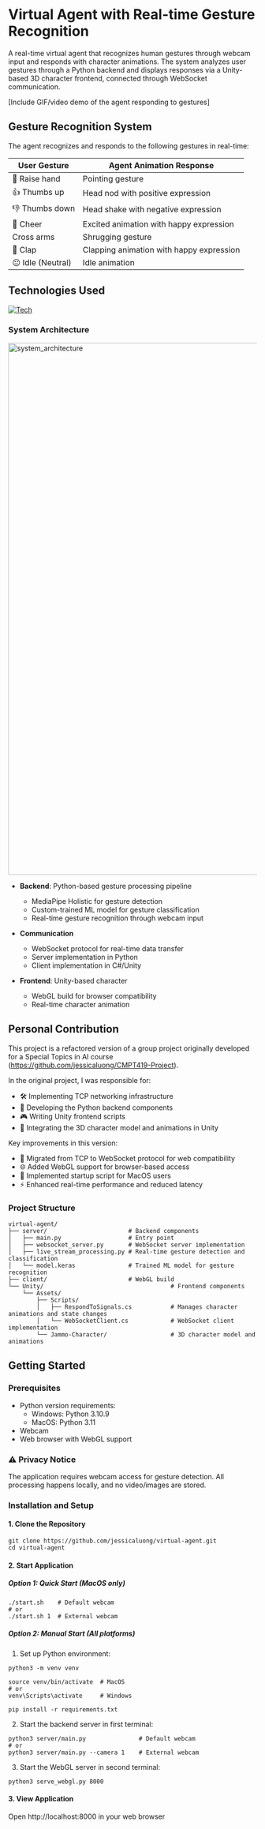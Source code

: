 # Virtual Agent with Real-time Gesture Recognition

A real-time virtual agent that recognizes human gestures through webcam input and responds with character animations. The system analyzes user gestures through a Python backend and displays responses via a Unity-based 3D character frontend, connected through WebSocket communication.

[Include GIF/video demo of the agent responding to gestures]

## Gesture Recognition System

The agent recognizes and responds to the following gestures in real-time:

| User Gesture | Agent Animation Response |
| --- | --- |
| 👋 Raise hand | Pointing gesture |
| 👍 Thumbs up | Head nod with positive expression |
| 👎 Thumbs down | Head shake with negative expression |
| 🙌 Cheer | Excited animation with happy expression |
| Cross arms | Shrugging gesture |
| 👏 Clap | Clapping animation with happy expression |
| 😐 Idle (Neutral) | Idle animation |

## Technologies Used 

[![Tech](https://skillicons.dev/icons?i=py,unity,cs)](https://skillicons.dev)

### System Architecture 

<img width="1078" alt="system_architecture" src="https://github.com/user-attachments/assets/bb319ee6-fb17-4658-97e7-a1ad3cf7dde8" />

* **Backend**: Python-based gesture processing pipeline
   * MediaPipe Holistic for gesture detection
   * Custom-trained ML model for gesture classification
   * Real-time gesture recognition through webcam input

* **Communication**
   * WebSocket protocol for real-time data transfer
   * Server implementation in Python
   * Client implementation in C#/Unity

* **Frontend**: Unity-based character 
   * WebGL build for browser compatibility
   * Real-time character animation

## Personal Contribution 

This project is a refactored version of a group project originally developed for a Special Topics in AI course (https://github.com/jessicaluong/CMPT419-Project). 

In the original project, I was responsible for:

- 🛠️ Implementing TCP networking infrastructure
- 🐍 Developing the Python backend components
- 🎮 Writing Unity frontend scripts
- 🤖 Integrating the 3D character model and animations in Unity 

Key improvements in this version:

- 🔄 Migrated from TCP to WebSocket protocol for web compatibility
- 🌐 Added WebGL support for browser-based access
- 🍎 Implemented startup script for MacOS users
- ⚡ Enhanced real-time performance and reduced latency


### Project Structure

```
virtual-agent/
├── server/                       # Backend components
│   ├── main.py                   # Entry point
│   ├── websocket_server.py       # WebSocket server implementation
│   ├── live_stream_processing.py # Real-time gesture detection and classification
│   └── model.keras               # Trained ML model for gesture recognition
├── client/                       # WebGL build
└── Unity/                                    # Frontend components
    └── Assets/
        ├── Scripts/
        │   ├── RespondToSignals.cs           # Manages character animations and state changes
        │   └── WebSocketClient.cs            # WebSocket client implementation
        └── Jammo-Character/                  # 3D character model and animations
```

## Getting Started 

### Prerequisites 
- Python version requirements: 
  - Windows: Python 3.10.9
  - MacOS: Python 3.11
- Webcam 
- Web browser with WebGL support 

### ⚠️ Privacy Notice
The application requires webcam access for gesture detection. All processing happens locally, and no video/images are stored.

### Installation and Setup

#### 1. Clone the Repository
```
git clone https://github.com/jessicaluong/virtual-agent.git
cd virtual-agent
```
#### 2. Start Application 

##### Option 1: Quick Start (MacOS only)
```
./start.sh    # Default webcam
# or 
./start.sh 1  # External webcam
```

##### Option 2: Manual Start (All platforms)
1. Set up Python environment: 
```
python3 -m venv venv

source venv/bin/activate  # MacOS
# or
venv\Scripts\activate     # Windows

pip install -r requirements.txt
```
2. Start the backend server in first terminal:
```
python3 server/main.py               # Default webcam
# or 
python3 server/main.py --camera 1    # External webcam
```
3. Start the WebGL server in second terminal: 
```
python3 serve_webgl.py 8000
```

#### 3. View Application
Open http://localhost:8000 in your web browser
